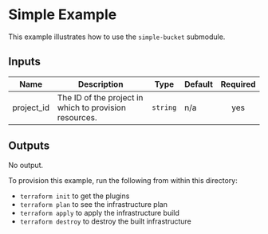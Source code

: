 # Simple Example

This example illustrates how to use the `simple-bucket` submodule.

<!-- BEGINNING OF PRE-COMMIT-TERRAFORM DOCS HOOK -->

## Inputs

| Name       | Description                                            | Type     | Default | Required |
| ---------- | ------------------------------------------------------ | -------- | ------- | :------: |
| project_id | The ID of the project in which to provision resources. | `string` | n/a     |   yes    |

## Outputs

No output.

<!-- END OF PRE-COMMIT-TERRAFORM DOCS HOOK -->

To provision this example, run the following from within this directory:

- `terraform init` to get the plugins
- `terraform plan` to see the infrastructure plan
- `terraform apply` to apply the infrastructure build
- `terraform destroy` to destroy the built infrastructure
